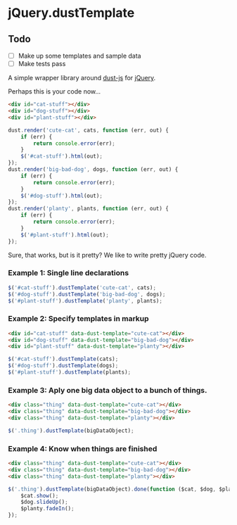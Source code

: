 jQuery.dustTemplate
===========================

Todo
------
* [ ] Make up some templates and sample data
* [ ] Make tests pass

A simple wrapper library around [dust-js](http://akdubya.github.io/dustjs/) for [jQuery](http://jquery.com/).


Perhaps this is your code now…

```html
<div id="cat-stuff"></div>
<div id="dog-stuff"></div>
<div id="plant-stuff"></div>
```

```js
dust.render('cute-cat', cats, function (err, out) {
	if (err) {
		return console.error(err);
	}
	$('#cat-stuff').html(out);
});
dust.render('big-bad-dog', dogs, function (err, out) {
	if (err) {
		return console.error(err);
	}
	$('#dog-stuff').html(out);
});
dust.render('planty', plants, function (err, out) {
	if (err) {
		return console.error(err);
	}
	$('#plant-stuff').html(out);
});
```

Sure, that works, but is it pretty?  We like to write pretty jQuery code.

### Example 1: Single line declarations

```js
$('#cat-stuff').dustTemplate('cute-cat', cats);
$('#dog-stuff').dustTemplate('big-bad-dog', dogs);
$('#plant-stuff').dustTemplate('planty', plants);
```

### Example 2: Specify templates in markup

```html
<div id="cat-stuff" data-dust-template="cute-cat"></div>
<div id="dog-stuff" data-dust-template="big-bad-dog"></div>
<div id="plant-stuff" data-dust-template="planty"></div>
```

```js
$('#cat-stuff').dustTemplate(cats);
$('#dog-stuff').dustTemplate(dogs);
$('#plant-stuff').dustTemplate(plants);
```

### Example 3: Aply one big data object to a bunch of things.

```html
<div class="thing" data-dust-template="cute-cat"></div>
<div class="thing" data-dust-template="big-bad-dog"></div>
<div class="thing" data-dust-template="planty"></div>
```

```js
$('.thing').dustTemplate(bigDataObject);
```

### Example 4: Know when things are finished


```html
<div class="thing" data-dust-template="cute-cat"></div>
<div class="thing" data-dust-template="big-bad-dog"></div>
<div class="thing" data-dust-template="planty"></div>
```

```js
$('.thing').dustTemplate(bigDataObject).done(function ($cat, $dog, $planty) {
	$cat.show();
	$dog.slideUp();
	$planty.fadeIn();
});
```
